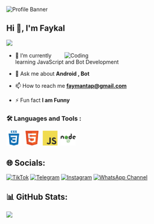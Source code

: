 ![Profile Banner](https://files.catbox.moe/rr2rrd.jpg)

<h2 align="left"> Hi 👋, I'm Faykal </h2>

<p align="left">
  <img src="https://readme-typing-svg.demolab.com/?font=Orbitron&weight=600&size=22&duration=4000&pause=500&color=00BFFF&&lines=Bot+Developer+%F0%9F%92%BB;Web+Developer+%F0%9F%8C%90;Lifelong+Learner+%E2%9C%A8" />
</p>

<img align="right" alt="Coding" width="350" src="https://cdn.dribbble.com/users/1162077/screenshots/3848914/programmer.gif">

- 🌱 I’m currently learning JavaScript and Bot Development

- 💬 Ask me about **Android , Bot**

- 📫 How to reach me **faymantap@gmail.com**

- ⚡ Fun fact **I am Funny**

### :hammer_and_wrench: Languages and Tools :

<div>
  <img src="https://github.com/devicons/devicon/blob/master/icons/css3/css3-plain-wordmark.svg"  title="CSS3" alt="CSS" width="40" height="40"/>&nbsp;
  <img src="https://github.com/devicons/devicon/blob/master/icons/html5/html5-original.svg" title="HTML5" alt="HTML" width="40" height="40"/>&nbsp;
  <img src="https://github.com/devicons/devicon/blob/master/icons/javascript/javascript-original.svg" title="JavaScript" alt="JavaScript" width="40" height="40"/>&nbsp;
  <img src="https://github.com/devicons/devicon/blob/master/icons/nodejs/nodejs-original-wordmark.svg" title="NodeJS" alt="NodeJS" width="40" height="40"/>&nbsp;
</div>

## 🌐 Socials:
[![TikTok](https://img.shields.io/badge/TikTok-%23000000.svg?logo=TikTok&logoColor=white)](https://tiktok.com/@faykalmlbb) 
[![Telegram](https://img.shields.io/badge/Telegram-%23000000.svg?logo=Telegram&logoColor=white)](https://t.me/faykalrorr)
[![Instagram](https://img.shields.io/badge/Instagram-%23000000.svg?logo=Instagram&logoColor=white)](https://instagram.com/fikrifaykal)
[![WhatsApp Channel](https://img.shields.io/badge/WhatsApp%20Channel-%23000000.svg?logo=WhatsApp&logoColor=white)](https://whatsapp.com/channel/0029Vax4ADpI1rcZh3aveq1e) 

## 📊 GitHub Stats:
![](https://komarev.com/ghpvc/?username=yourusername&label=Profile%20views&color=0e75b6&style=flat)
